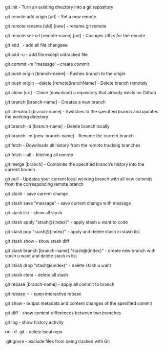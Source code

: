 git init - Turn an existing directory into a git repository

git remote add origin [url] - Set a new remote

git remote rename [old] [new] - rename git remote

git remote set-url [remote-name] [url] - Changes URLs for the remote

git add . - add all file changeee

git add -u - add file except untracked file

git commit -m "message' - create commit

git push origin [branch-name] - Pushes branch to the origin

git push origin --delete [remoteBranchName] - Delete branch remotely

git clone [url] - Clone (download) a repository that already exists on Github

git branch [branch-name] - Creates a new branch

git checkout [branch-name] - Switches to the specified branch and updates the working directory

git branch -d [branch-name] - Delete branch locally

git branch -m [new-branch-name] - Rename the current branch

git fetch - Downloads all history from the remote tracking branches

git fetch --all - fetching all remote

git merge [branch] - Combines the specified branch’s history into the current branch

git pull - Updates your current local working branch with all new commits from the corresponding remote branch

git stash - save current change

git stash save "message" - save current change with message

git stash list - show all stash

git stash apply "stash@{index}" - apply stash u want to code

git stash pop "srash@{index}" - apply and delete stash in stash list

git stash show - show stash diff

git stash branch [branch-name] "stash@{index}" - create new branch with stash u want and delete stash in list

git stash drop "stash@{index}" - delete stash u want

git stash clear - delete all stash

git rebase [branch-name] - apply all commit to branch

git rebase -i - open interactive rebase

git show - output metadata and content changes of the specified commit

git diff - show content differences between two branches

git log - show history activity

rm -rf .git - delete local repo

.gitignore - exclude files from being tracked with Git
